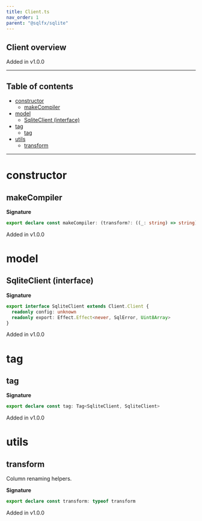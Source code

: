 ```yaml
---
title: Client.ts
nav_order: 1
parent: "@sqlfx/sqlite"
---
```


## Client overview

Added in v1.0.0

---

<h2 class="text-delta">Table of contents</h2>

- [constructor](#constructor)
  - [makeCompiler](#makecompiler)
- [model](#model)
  - [SqliteClient (interface)](#sqliteclient-interface)
- [tag](#tag)
  - [tag](#tag-1)
- [utils](#utils)
  - [transform](#transform)

---

# constructor

## makeCompiler

**Signature**

```ts
export declare const makeCompiler: (transform?: ((_: string) => string) | undefined) => Statement.Compiler
```

Added in v1.0.0

# model

## SqliteClient (interface)

**Signature**

```ts
export interface SqliteClient extends Client.Client {
  readonly config: unknown
  readonly export: Effect.Effect<never, SqlError, Uint8Array>
}
```

Added in v1.0.0

# tag

## tag

**Signature**

```ts
export declare const tag: Tag<SqliteClient, SqliteClient>
```

Added in v1.0.0

# utils

## transform

Column renaming helpers.

**Signature**

```ts
export declare const transform: typeof transform
```

Added in v1.0.0
